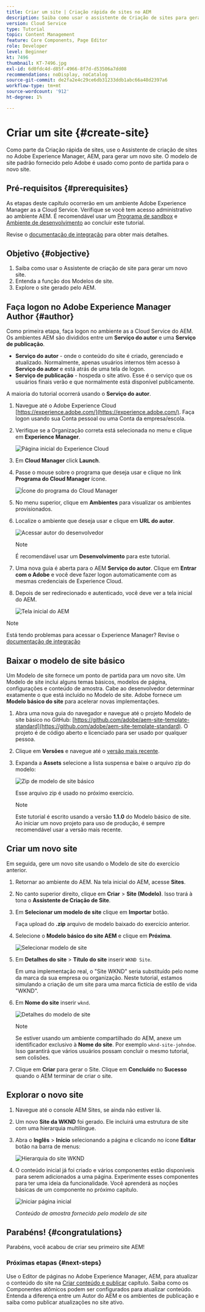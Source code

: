 ```yaml
---
title: Criar um site | Criação rápida de sites no AEM
description: Saiba como usar o assistente de Criação de sites para gerar um novo site. O modelo de site padrão fornecido pelo Adobe é um ponto de partida para o novo site.
version: Cloud Service
type: Tutorial
topic: Content Management
feature: Core Components, Page Editor
role: Developer
level: Beginner
kt: 7496
thumbnail: KT-7496.jpg
exl-id: 6d0fdc4d-d85f-4966-8f7d-d53506a7dd08
recommendations: noDisplay, noCatalog
source-git-commit: de2fa2e4c29ce6db31233ddb1abc66a48d2397a6
workflow-type: tm+mt
source-wordcount: '912'
ht-degree: 1%

---
```


# Criar um site {#create-site}

Como parte da Criação rápida de sites, use o Assistente de criação de sites no Adobe Experience Manager, AEM, para gerar um novo site. O modelo de site padrão fornecido pelo Adobe é usado como ponto de partida para o novo site.

## Pré-requisitos {#prerequisites}

As etapas deste capítulo ocorrerão em um ambiente Adobe Experience Manager as a Cloud Service. Verifique se você tem acesso administrativo ao ambiente AEM. É recomendável usar um [Programa de sandbox](https://experienceleague.adobe.com/docs/experience-manager-cloud-service/onboarding/getting-access/sandbox-programs/introduction-sandbox-programs.html) e [Ambiente de desenvolvimento](https://experienceleague.adobe.com/docs/experience-manager-cloud-service/implementing/using-cloud-manager/manage-environments.html) ao concluir este tutorial.

Revise o [documentação de integração](https://experienceleague.adobe.com/docs/experience-manager-cloud-service/onboarding/home.html) para obter mais detalhes.

## Objetivo {#objective}

1. Saiba como usar o Assistente de criação de site para gerar um novo site.
1. Entenda a função dos Modelos de site.
1. Explore o site gerado pelo AEM.

## Faça logon no Adobe Experience Manager Author {#author}

Como primeira etapa, faça logon no ambiente as a Cloud Service do AEM. Os ambientes AEM são divididos entre um **Serviço do autor** e uma **Serviço de publicação**.

* **Serviço do autor** - onde o conteúdo do site é criado, gerenciado e atualizado. Normalmente, apenas usuários internos têm acesso à **Serviço do autor** e está atrás de uma tela de logon.
* **Serviço de publicação** - hospeda o site ativo. Esse é o serviço que os usuários finais verão e que normalmente está disponível publicamente.

A maioria do tutorial ocorrerá usando o **Serviço do autor**.

1. Navegue até o Adobe Experience Cloud [https://experience.adobe.com/](https://experience.adobe.com/). Faça logon usando sua Conta pessoal ou uma Conta da empresa/escola.
1. Verifique se a Organização correta está selecionada no menu e clique em **Experience Manager**.

   ![Página inicial do Experience Cloud](assets/create-site/experience-cloud-home-screen.png)

1. Em **Cloud Manager** click **Launch**.
1. Passe o mouse sobre o programa que deseja usar e clique no link **Programa do Cloud Manager** ícone.

   ![Ícone do programa do Cloud Manager](assets/create-site/cloud-manager-program-icon.png)

1. No menu superior, clique em **Ambientes** para visualizar os ambientes provisionados.

1. Localize o ambiente que deseja usar e clique em **URL do autor**.

   ![Acessar autor do desenvolvedor](assets/create-site/access-dev-environment.png)

   >[!NOTE]
   >
   >É recomendável usar um **Desenvolvimento** para este tutorial.

1. Uma nova guia é aberta para o AEM **Serviço do autor**. Clique em **Entrar com o Adobe** e você deve fazer logon automaticamente com as mesmas credenciais de Experience Cloud.

1. Depois de ser redirecionado e autenticado, você deve ver a tela inicial do AEM.

   ![Tela inicial do AEM](assets/create-site/aem-start-screen.png)

>[!NOTE]
>
> Está tendo problemas para acessar o Experience Manager? Revise o [documentação de integração](https://experienceleague.adobe.com/docs/experience-manager-cloud-service/onboarding/home.html)

## Baixar o modelo de site básico

Um Modelo de site fornece um ponto de partida para um novo site. Um Modelo de site inclui alguns temas básicos, modelos de página, configurações e conteúdo de amostra. Cabe ao desenvolvedor determinar exatamente o que está incluído no Modelo de site. Adobe fornece um **Modelo básico do site** para acelerar novas implementações.

1. Abra uma nova guia do navegador e navegue até o projeto Modelo de site básico no GitHub: [https://github.com/adobe/aem-site-template-standard](https://github.com/adobe/aem-site-template-standard). O projeto é de código aberto e licenciado para ser usado por qualquer pessoa.
1. Clique em **Versões** e navegue até o [versão mais recente](https://github.com/adobe/aem-site-template-standard/releases/latest).
1. Expanda a **Assets** selecione a lista suspensa e baixe o arquivo zip do modelo:

   ![Zip de modelo de site básico](assets/create-site/template-basic-zip-file.png)

   Esse arquivo zip é usado no próximo exercício.

   >[!NOTE]
   >
   > Este tutorial é escrito usando a versão **1.1.0** do Modelo básico de site. Ao iniciar um novo projeto para uso de produção, é sempre recomendável usar a versão mais recente.

## Criar um novo site

Em seguida, gere um novo site usando o Modelo de site do exercício anterior.

1. Retornar ao ambiente do AEM. Na tela inicial do AEM, acesse **Sites**.
1. No canto superior direito, clique em **Criar** > **Site (Modelo)**. Isso trará à tona o **Assistente de Criação de Site**.
1. Em **Selecionar um modelo de site** clique em **Importar** botão.

   Faça upload do **.zip** arquivo de modelo baixado do exercício anterior.

1. Selecione o **Modelo básico do site AEM** e clique em **Próxima**.

   ![Selecionar modelo de site](assets/create-site/select-site-template.png)

1. Em **Detalhes do site** > **Título do site** inserir `WKND Site`.

   Em uma implementação real, o &quot;Site WKND&quot; seria substituído pelo nome da marca da sua empresa ou organização. Neste tutorial, estamos simulando a criação de um site para uma marca fictícia de estilo de vida &quot;WKND&quot;.

1. Em **Nome do site** inserir `wknd`.

   ![Detalhes do modelo de site](assets/create-site/site-template-details.png)

   >[!NOTE]
   >
   > Se estiver usando um ambiente compartilhado do AEM, anexe um identificador exclusivo à **Nome do site**. Por exemplo `wknd-site-johndoe`. Isso garantirá que vários usuários possam concluir o mesmo tutorial, sem colisões.

1. Clique em **Criar** para gerar o Site. Clique em **Concluído** no **Sucesso** quando o AEM terminar de criar o site.

## Explorar o novo site

1. Navegue até o console AEM Sites, se ainda não estiver lá.
1. Um novo **Site da WKND** foi gerado. Ele incluirá uma estrutura de site com uma hierarquia multilíngue.
1. Abra o **Inglês** > **Início** selecionando a página e clicando no ícone **Editar** botão na barra de menus:

   ![Hierarquia do site WKND](assets/create-site/wknd-site-starter-hierarchy.png)

1. O conteúdo inicial já foi criado e vários componentes estão disponíveis para serem adicionados a uma página. Experimente esses componentes para ter uma ideia da funcionalidade. Você aprenderá as noções básicas de um componente no próximo capítulo.

   ![Iniciar página inicial](assets/create-site/start-home-page.png)

   *Conteúdo de amostra fornecido pelo modelo de site*

## Parabéns! {#congratulations}

Parabéns, você acabou de criar seu primeiro site AEM!

### Próximas etapas {#next-steps}

Use o Editor de páginas no Adobe Experience Manager, AEM, para atualizar o conteúdo do site na [Criar conteúdo e publicar](author-content-publish.md) capítulo. Saiba como os Componentes atômicos podem ser configurados para atualizar conteúdo. Entenda a diferença entre um Autor do AEM e os ambientes de publicação e saiba como publicar atualizações no site ativo.

